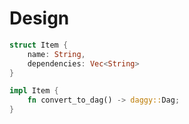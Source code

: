 # Design

``` rust
struct Item {
    name: String,
    dependencies: Vec<String>
}

impl Item {
    fn convert_to_dag() -> daggy::Dag;
}
```